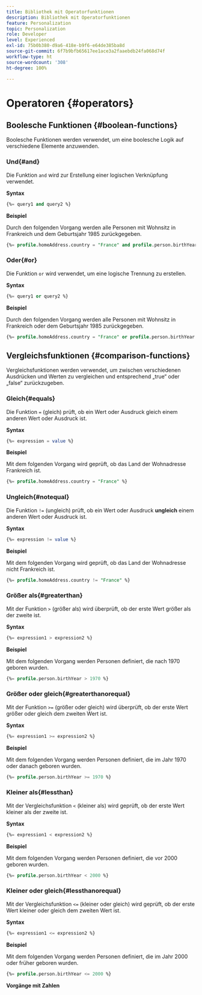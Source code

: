 ```yaml
---
title: Bibliothek mit Operatorfunktionen
description: Bibliothek mit Operatorfunktionen
feature: Personalization
topic: Personalization
role: Developer
level: Experienced
exl-id: 75b0b380-d9a6-418e-b9f6-e64de385ba8d
source-git-commit: 6f7b9bfb65617ee1ace3a2faaebdb24fa068d74f
workflow-type: ht
source-wordcount: '308'
ht-degree: 100%

---
```


# Operatoren {#operators}

## Boolesche Funktionen {#boolean-functions}

Boolesche Funktionen werden verwendet, um eine boolesche Logik auf verschiedene Elemente anzuwenden.

### Und{#and}

Die Funktion `and` wird zur Erstellung einer logischen Verknüpfung verwendet.

**Syntax**

```sql
{%= query1 and query2 %}
```

**Beispiel**

Durch den folgenden Vorgang werden alle Personen mit Wohnsitz in Frankreich und dem Geburtsjahr 1985 zurückgegeben.

```sql
{%= profile.homeAddress.country = "France" and profile.person.birthYear = 1985 %}
```

### Oder{#or}

Die Funktion `or` wird verwendet, um eine logische Trennung zu erstellen.

**Syntax**

```sql
{%= query1 or query2 %}
```

**Beispiel**

Durch den folgenden Vorgang werden alle Personen mit Wohnsitz in Frankreich oder dem Geburtsjahr 1985 zurückgegeben.

```sql
{%= profile.homeAddress.country = "France" or profile.person.birthYear = 1985 %}
```

<!--
## Not{#not}

The `not` (or `!`) function is used to create a logical negation.

**Syntax**

```sql
not ({QUERY})
!({QUERY})
```

**Example**

The following operation will return all people who do not have their home country as Canada.

```sql
not (homeAddress.countryISO = "CA")
```
-->

## Vergleichsfunktionen {#comparison-functions}

Vergleichsfunktionen werden verwendet, um zwischen verschiedenen Ausdrücken und Werten zu vergleichen und entsprechend „true“ oder „false“ zurückzugeben.

### Gleich{#equals}

Die Funktion `=` (gleich) prüft, ob ein Wert oder Ausdruck gleich einem anderen Wert oder Ausdruck ist.

**Syntax**

```sql
{%= expression = value %}
```

**Beispiel**

Mit dem folgenden Vorgang wird geprüft, ob das Land der Wohnadresse Frankreich ist.

```sql
{%= profile.homeAddress.country = "France" %}
```

### Ungleich{#notequal}

Die Funktion `!=` (ungleich) prüft, ob ein Wert oder Ausdruck **ungleich** einem anderen Wert oder Ausdruck ist.

**Syntax**

```sql
{%= expression != value %}
```

**Beispiel**

Mit dem folgenden Vorgang wird geprüft, ob das Land der Wohnadresse nicht Frankreich ist.

```sql
{%= profile.homeAddress.country != "France" %}
```

### Größer als{#greaterthan}

Mit der Funktion `>` (größer als) wird überprüft, ob der erste Wert größer als der zweite ist.

**Syntax**

```sql
{%= expression1 > expression2 %}
```

**Beispiel**

Mit dem folgenden Vorgang werden Personen definiert, die nach 1970 geboren wurden.

```sql
{%= profile.person.birthYear > 1970 %}
```

### Größer oder gleich{#greaterthanorequal}

Mit der Funktion `>=` (größer oder gleich) wird überprüft, ob der erste Wert größer oder gleich dem zweiten Wert ist.

**Syntax**

```sql
{%= expression1 >= expression2 %}
```

**Beispiel**

Mit dem folgenden Vorgang werden Personen definiert, die im Jahr 1970 oder danach geboren wurden.

```sql
{%= profile.person.birthYear >= 1970 %}
```

### Kleiner als{#lessthan}

Mit der Vergleichsfunktion `<` (kleiner als) wird geprüft, ob der erste Wert kleiner als der zweite ist.

**Syntax**

```sql
{%= expression1 < expression2 %}
```

**Beispiel**

Mit dem folgenden Vorgang werden Personen definiert, die vor 2000 geboren wurden.

```sql
{%= profile.person.birthYear < 2000 %}
```

### Kleiner oder gleich{#lessthanorequal}

Mit der Vergleichsfunktion `<=` (kleiner oder gleich) wird geprüft, ob der erste Wert kleiner oder gleich dem zweiten Wert ist.

**Syntax**

```sql
{%= expression1 <= expression2 %}
```

**Beispiel**

Mit dem folgenden Vorgang werden Personen definiert, die im Jahr 2000 oder früher geboren wurden.

```sql
{%= profile.person.birthYear <= 2000 %}
```

**Vorgänge mit Zahlen**
